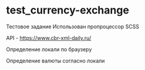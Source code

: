 # test_currency-exchange

Тестовое задание 
Использован пропроцессор SCSS

API - https://www.cbr-xml-daily.ru/

Определение локали по браузеру

Определение валюты согласно локали
